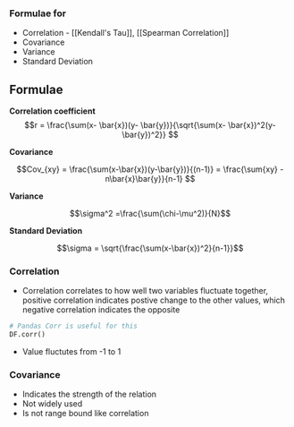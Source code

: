 ### Formulae for 
- Correlation - [[Kendall's Tau]], [[Spearman Correlation]]
- Covariance
- Variance
- Standard Deviation

## Formulae

**Correlation coefficient**
$$r = \frac{\sum(x- \bar{x})(y- \bar{y})}{\sqrt{\sum(x- \bar{x})^2(y- \bar{y})^2}} $$

**Covariance**

$$Cov_{xy} = \frac{\sum(x-\bar{x})(y-\bar{y})}{(n-1)} = \frac{\sum{xy} - n\bar{x}\bar{y}}{n-1} $$

**Variance**

$$\sigma^2 =\frac{\sum(\chi-\mu^2)}{N}$$

**Standard Deviation**

$$\sigma = \sqrt{\frac{\sum(x-\bar{x})^2}{n-1}}$$

### Correlation
- Correlation correlates to how well two variables fluctuate together, positive correlation indicates postive change to the other values, which negative correlation indicates the opposite
```py  
# Pandas Corr is useful for this
DF.corr()
```
- Value fluctutes from -1 to 1

### Covariance
- Indicates the strength of the relation
- Not widely used
- Is not range bound like correlation


